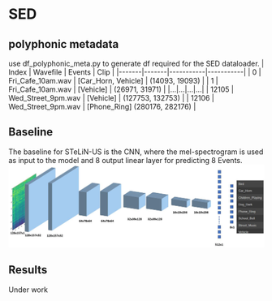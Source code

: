 # SED

## polyphonic metadata
use df_polyphonic_meta.py to generate df required for the SED dataloader.
| Index | Wavefile	| Events | Clip |
|-------|-------|-----------|-----------|
| 0 | Fri_Cafe_10am.wav | [Car_Horn, Vehicle] |	(14093, 19093) |
| 1 | Fri_Cafe_10am.wav |	[Vehicle] |	(26971, 31971) |
|...|...|...|...|
| 12105 | Wed_Street_9pm.wav |	[Vehicle]	| (127753, 132753) |
| 12106	| Wed_Street_9pm.wav	| [Phone_Ring]	(280176, 282176) |

## Baseline
The baseline for STeLiN-US is the CNN, where the mel-spectrogram is used as input to the model and 8 output linear layer for predicting 8 Events. 
![Model](Model_Sample_temp.JPG)

## Results
Under work
